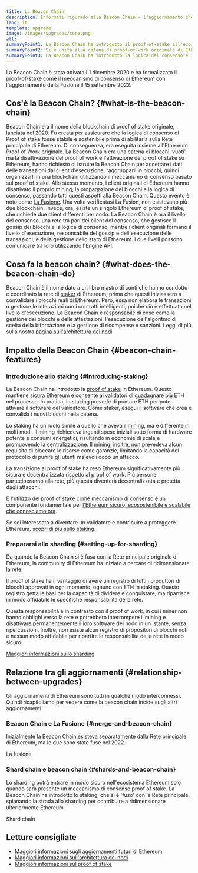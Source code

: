 ```yaml
---
title: La Beacon Chain
description: Informati rigurado alla Beacon Chain - l'aggiornamento che ha introdotto la prova-di-interesse Ethereum.
lang: it
template: upgrade
image: /images/upgrades/core.png
alt:
summaryPoint1: La Beacon Chain ha introdotto il proof-of-stake all'ecosistema di Ethereum.
summaryPoint2: Si è unita alla catena di proof-of-work originale di Ethereum a settembre 2022.
summaryPoint3: La Beacon Chain ha introdotto la logica del consenso e il protocollo di gossip dei blocchi, che ora protegge Ethereum.
---
```


<UpgradeStatus isShipped dateKey="page-upgrades:page-upgrades-beacon-date">
  La Beacon Chain è stata attivata l'1 dicembre 2020 e ha formalizzato il proof-of-stake come il meccanismo di consenso di Ethereum con l'aggiornamento della Fusione il 15 settembre 2022.
</UpgradeStatus>

## Cos'è la Beacon Chain? {#what-is-the-beacon-chain}

Beacon Chain era il nome della blockchain di proof of stake originale, lanciata nel 2020. Fu creata per assicurare che la logica di consenso di Proof of stake fosse stabile e sostenibile prima di abilitarla sulla Rete principale di Ethereum. Di conseguenza, era eseguita insieme all'Ethereum Proof of Work originale. La Beacon Chain era una catena di blocchi 'vuoti', ma la disattivazione del proof of work e l'attivazione del proof of stake su Ethereum, hanno richiesto di istruire la Beacon Chain per accettare i dati delle transazioni dai client d'esecuzione, raggrupparli in blocchi, quindi organizzarli in una blockchain utilizzando il meccanismo di consenso basato sul proof of stake. Allo stesso momento, i client originali di Ethereum hanno disattivato il proprio mining, la propagazione dei blocchi e la logica di consenso, passando tutti questi aspetti alla Beacon Chain. Questo evento è noto come [La Fusione](/roadmap/merge/). Una volta verificatasi La Fusion, non esistevano più due blockchain. Invece, ora, esiste un singolo Ethereum di proof of stake, che richiede due client differenti per nodo. La Beacon Chain è ora il livello del consenso, una rete tra pari dei client del consenso, che gestisce il gossip dei blocchi e la logica di consenso, mentre i client originali formano il livello d'esecuzione, responsabile del gossip e dell'esecuzione delle transazioni, e della gestione dello stato di Ethereum. I due livelli possono comunicare tra loro utilizzando l'Engine API.

## Cosa fa la beacon chain? {#what-does-the-beacon-chain-do}

Beacon Chain è il nome dato a un libro mastro di conti che hanno condotto e coordinato la rete di [staker](/staking/) di Ethereum, prima che questi iniziassero a convalidare i blocchi reali di Ethereum. Però, essa non elabora le transazioni o gestisce le interazioni con i contratti intelligenti, poiché ciò è effettuato nel livello d'esecuzione. La Beacon Chain è responsabile di cose come la gestione dei blocchi e delle attestazioni, l'esecuzione dell'algoritmo di scelta della biforcazione e la gestione di ricompense e sanzioni. Leggi di più sulla nostra [pagina sull'architettura dei nodi](/developers/docs/nodes-and-clients/node-architecture/#node-comparison).

## Impatto della Beacon Chain {#beacon-chain-features}

### Introduzione allo staking {#introducing-staking}

La Beacon Chain ha introdotto la [proof of stake](/developers/docs/consensus-mechanisms/pos/) in Ethereum. Questo mantiene sicura Ethereum e consente ai validatori di guadagnare più ETH nel processo. In pratica, lo staking prevede di puntare ETH per poter attivare il software del validatore. Come staker, esegui il software che crea e convalida i nuovi blocchi nella catena.

Lo staking ha un ruolo simile a quello che aveva il [mining](/developers/docs/consensus-mechanisms/pow/mining/), ma è differente in molti modi. Il mining richiedeva ingenti spese iniziali sotto forma di hardware potente e consumi energetici, risultando in economie di scala e promuovendo la centralizzazione. Il mining, inoltre, non prevedeva alcun requisito di bloccare le risorse come garanzie, limitando la capacità del protocollo di punire gli utenti malevoli dopo un attacco.

La transizione al proof of stake ha reso Ethereum significativamente più sicura e decentralizzata rispetto al proof of work. Più persone parteciperanno alla rete, più questa diventerà decentralizzata e protetta dagli attacchi.

E l'utilizzo del proof of stake come meccanismo di consenso è un componente fondamentale per [l'Ethereum sicuro, ecosostenibile e scalabile che conosciamo ora](/roadmap/vision/).

<InfoBanner emoji=":money_bag:">
  Se sei interessato a diventare un validatore e contribuire a proteggere Ethereum, <a href="/staking/">scopri di più sullo staking</a>.
</InfoBanner>

### Prepararsi allo sharding {#setting-up-for-sharding}

Da quando la Beacon Chain si è fusa con la Rete principale originale di Ethereum, la community di Ethereum ha iniziato a cercare di ridimensionare la rete.

Il proof of stake ha il vantaggio di avere un registro di tutti i produttori di blocchi approvati in ogni momento, ognuno con ETH in staking. Questo registro getta le basi per la capacità di dividere e conquistare, ma ripartisce in modo affidabile le specifiche responsabilità della rete.

Questa responsabilità è in contrasto con il proof of work, in cui i miner non hanno obblighi verso la rete e potrebbero interrompere il mining e disattivare permanentemente il loro software del nodo in un istante, senza ripercussioni. Inoltre, non esiste alcun registro di propositori di blocchi noti e nessun modo affidabile per ripartire le responsabilità della rete in modo sicuro.

[Maggiori informazioni sullo sharding](/roadmap/danksharding/)

## Relazione tra gli aggiornamenti {#relationship-between-upgrades}

Gli aggiornamenti di Ethereum sono tutti in qualche modo interconnessi. Quindi ricapitoliamo per vedere come la beacon chain incide sugli altri aggiornamenti.

### Beacon Chain e La Fusione {#merge-and-beacon-chain}

Inizialmente la Beacon Chain esisteva separatamente dalla Rete principale di Ethereum, ma le due sono state fuse nel 2022.

<ButtonLink href="/roadmap/merge/">
  La fusione
</ButtonLink>

### Shard chain e beacon chain {#shards-and-beacon-chain}

Lo sharding potrà entrare in modo sicuro nell'ecosistema Ethereum solo quando sarà presente un meccanismo di consenso proof of stake. La Beacon Chain ha introdotto lo staking, che si è 'fuso' con la Rete principale, spianando la strada allo sharding per contribuire a ridimensionare ulteriormente Ethereum.

<ButtonLink href="/roadmap/danksharding/">
  Shard chain
</ButtonLink>

## Letture consigliate

- [Maggiori informazioni sugli aggiornamenti futuri di Ethereum](/roadmap/vision)
- [Maggiori informazioni sull'architettura dei nodi](/developers/docs/nodes-and-clients/node-architecture)
- [Maggiori informazioni sul proof of stake](/developers/docs/consensus-mechanisms/pos)
